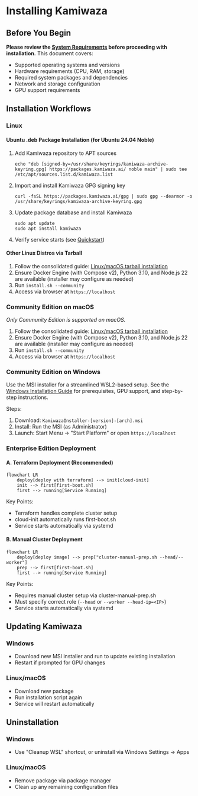 # Installing Kamiwaza

## Before You Begin

**Please review the [System Requirements](system_requirements.md) before proceeding with installation.** This document covers:
- Supported operating systems and versions
- Hardware requirements (CPU, RAM, storage)
- Required system packages and dependencies
- Network and storage configuration
- GPU support requirements

## Installation Workflows

### Linux

#### Ubuntu .deb Package Installation (for Ubuntu 24.04 Noble)

1. Add Kamiwaza repository to APT sources
   ```
   echo "deb [signed-by=/usr/share/keyrings/kamiwaza-archive-keyring.gpg] https://packages.kamiwaza.ai/ noble main" | sudo tee /etc/apt/sources.list.d/kamiwaza.list
   ```
2. Import and install Kamiwaza GPG signing key
   ```
   curl -fsSL https://packages.kamiwaza.ai/gpg | sudo gpg --dearmor -o /usr/share/keyrings/kamiwaza-archive-keyring.gpg
   ```
2. Update package database and install Kamiwaza
   ```
   sudo apt update
   sudo apt install kamiwaza
   ```
3. Verify service starts (see [Quickstart](quickstart.md))

#### Other Linux Distros via Tarball

1. Follow the consolidated guide: [Linux/macOS tarball installation](linux_macos_tarball.md)
2. Ensure Docker Engine (with Compose v2), Python 3.10, and Node.js 22 are available (installer may configure as needed)
3. Run `install.sh --community`
4. Access via browser at `https://localhost`


### Community Edition on macOS

_Only Community Edition is supported on macOS._

1. Follow the consolidated guide: [Linux/macOS tarball installation](linux_macos_tarball.md)
2. Ensure Docker Engine (with Compose v2), Python 3.10, and Node.js 22 are available (installer may configure as needed)
3. Run `install.sh --community`
4. Access via browser at `https://localhost`

### Community Edition on Windows

Use the MSI installer for a streamlined WSL2-based setup. See the [Windows Installation Guide](windows_installation_guide.md) for prerequisites, GPU support, and step-by-step instructions.

Steps:
1. Download: `KamiwazaInstaller-[version]-[arch].msi`
2. Install: Run the MSI (as Administrator)
3. Launch: Start Menu → "Start Platform" or open `https://localhost`


### Enterprise Edition Deployment

#### A. Terraform Deployment (Recommended)

```mermaid
flowchart LR
    deploy[deploy with terraform] --> init[cloud-init]
    init --> first[first-boot.sh]
    first --> running[Service Running]
```

Key Points:
- Terraform handles complete cluster setup
- cloud-init automatically runs first-boot.sh
- Service starts automatically via systemd

#### B. Manual Cluster Deployment

```mermaid
flowchart LR
    deploy[deploy image] --> prep["cluster-manual-prep.sh --head/--worker"]
    prep --> first[first-boot.sh]
    first --> running[Service Running]
```

Key Points:
- Requires manual cluster setup via cluster-manual-prep.sh
- Must specify correct role (`--head` or `--worker --head-ip=<IP>`)
- Service starts automatically via systemd


## Updating Kamiwaza

### Windows
- Download new MSI installer and run to update existing installation
- Restart if prompted for GPU changes

### Linux/macOS
- Download new package
- Run installation script again
- Service will restart automatically

## Uninstallation

### Windows
- Use "Cleanup WSL" shortcut, or uninstall via Windows Settings → Apps

### Linux/macOS
- Remove package via package manager
- Clean up any remaining configuration files

